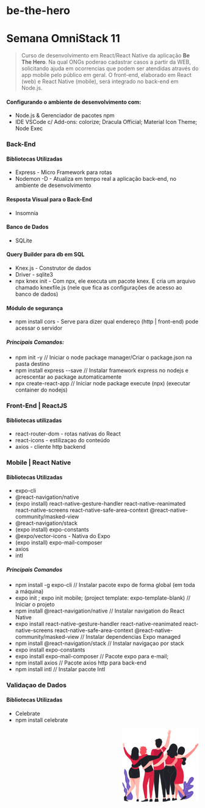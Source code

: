 # be-the-hero

<p align="left"
  <img  src="https://github.com/vcwild/be-the-hero/blob/master/frontend/src/assets/logo.svg">
</p>

# Semana OmniStack 11
> Curso de desenvolvimento em React/React Native da aplicação **Be The Hero**. Na qual ONGs poderao cadastrar casos a partir da WEB, solicitando ajuda em ocorrencias que podem ser atendidas através do app mobile pelo público em geral. O front-end, elaborado em React (web) e React Native (mobile), será integrado no back-end em Node.js. 

#### Configurando o ambiente de desenvolvimento com:
- Node.js & Gerenciador de pacotes npm
- IDE VSCode c/ Add-ons: colorize; Dracula Official; Material Icon Theme; Node Exec

### Back-End
#### Bibliotecas Utilizadas
- Express  -  Micro Framework para rotas
- Nodemon -D  -  Atualiza em tempo real a aplicação back-end, no ambiente de desenvolvimento
#### Resposta Visual para o Back-End
- Insomnia
#### Banco de Dados
- SQLite
#### Query Builder para db em SQL
- Knex.js  -  Construtor de dados
- Driver  -   sqlite3
- npx knex init - Com npx, ele executa um pacote knex. E cria um arquivo 
chamado knexfile.js (nele que fica as configurações de acesso ao banco de dados) 
#### Módulo de segurança
- npm install cors - Serve para dizer qual endereço (http | front-end) pode acessar o servidor
##### Principais Comandos:
- npm init -y // Iniciar o node package manager/Criar o package.json na pasta destino
- npm install express --save // Instalar framework express no nodejs e acrescentar ao package automaticamente
- npx create-react-app <appName> // Iniciar node package execute (npx) (executar container do nodejs)


### Front-End  |  ReactJS
#### Bibliotecas utilizadas
- react-router-dom  - rotas nativas do React
- react-icons - estilizaçao do conteúdo
- axios - cliente http backend

### Mobile  |  React Native
#### Bibliotecas Utilizadas
- expo-cli
- @react-navigation/native
- (expo install) react-native-gesture-handler react-native-reanimated react-native-screens react-native-safe-area-context @react-native-community/masked-view
- @react-navigation/stack
- (expo install) expo-constants
- @expo/vector-icons  - Nativa do Expo
- (expo install) expo-mail-composer
- axios
- intl
##### Principais Comandos
- npm install -g expo-cli // Instalar pacote expo de forma global (em toda a máquina)
- expo init <projName>; expo init mobile; (project template: expo-template-blank) // Iniciar o projeto
- npm install @react-navigation/native // Instalar navigation do React Native
- expo install react-native-gesture-handler react-native-reanimated react-native-screens react-native-safe-area-context @react-native-community/masked-view // Instalar dependencias Expo managed
- npm install @react-navigation/stack // Instalar navigaçao por stack
- expo install expo-constants
- expo install expo-mail-composer // Pacote expo para e-mail;
- npm install axios // Pacote axios http para back-end
- npm install intl // Instalar pacote Intl

### Validaçao de Dados
#### Bibliotecas Utilizadas
- Celebrate
- npm install celebrate

<p align="right">
  <img  width=200 hight=250 src="https://raw.githubusercontent.com/vcwild/be-the-hero/master/frontend/src/assets/heroes.png">
</p>
